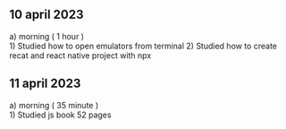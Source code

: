 ## 10 april 2023
a) morning ( 1 hour )  
    1)  Studied how to open emulators from terminal 
    2)  Studied how to create recat and react native project with npx

## 11 april 2023
a) morning ( 35 minute )  
    1)  Studied js book 52 pages